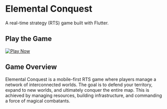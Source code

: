 # Elemental Conquest

A real-time strategy (RTS) game built with Flutter.

## Play the Game

[![Play Now](https://img.shields.io/badge/Play%20Now-GitHub%20Page-blue?style=for-the-badge&logo=github)](YOUR_GITHUB_PAGE_URL_HERE)

## Game Overview

Elemental Conquest is a mobile-first RTS game where players manage a network of interconnected worlds. The goal is to defend your territory, expand to new worlds, and ultimately conquer the entire map. This is achieved by managing resources, building infrastructure, and commanding a force of magical combatants.
